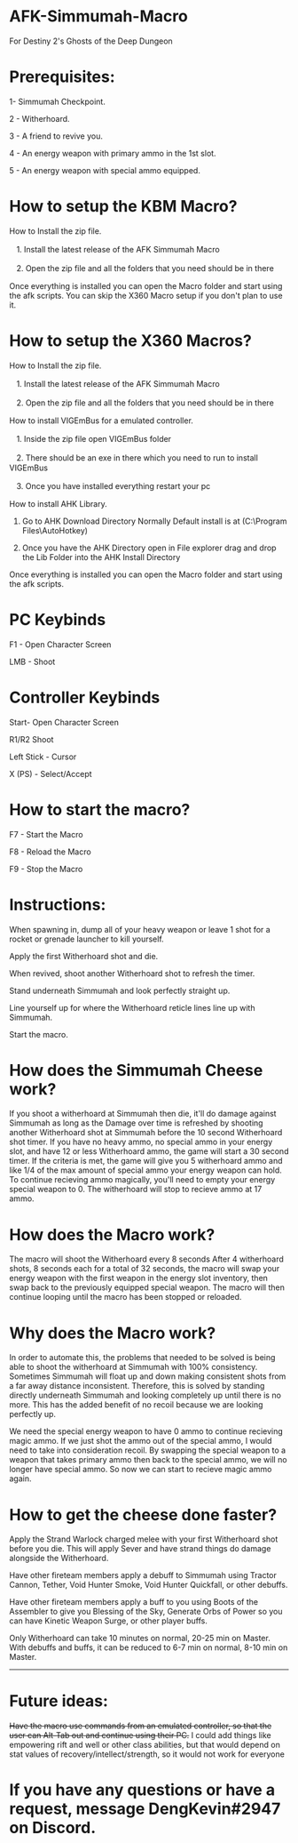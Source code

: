 # AFK-Simmumah-Macro
For Destiny 2's Ghosts of the Deep Dungeon

# Prerequisites:

1- Simmumah Checkpoint.

2 - Witherhoard.

3 - A friend to revive you.

4 - An energy weapon with primary ammo in the 1st slot.

5 - An energy weapon with special ammo equipped.

# How to setup the KBM Macro?
How to Install the zip file.

ㅤ1. Install the latest release of the AFK Simmumah Macro

ㅤ2. Open the zip file and all the folders that you need should be in there

Once everything is installed you can open the Macro folder and start using the afk scripts. You can skip the X360 Macro setup if you don't plan to use it.

# How to setup the X360 Macros?
How to Install the zip file.

ㅤ1. Install the latest release of the AFK Simmumah Macro

ㅤ2. Open the zip file and all the folders that you need should be in there

How to install VIGEmBus for a emulated controller.

ㅤ1. Inside the zip file open VIGEmBus folder

ㅤ2. There should be an exe in there which you need to run to install VIGEmBus

ㅤ3. Once you have installed everything restart your pc

How to install AHK Library.

 1. Go to AHK Download Directory Normally Default install is at (C:\Program Files\AutoHotkey)

 2. Once you have the AHK Directory open in File explorer drag and drop the Lib Folder into the AHK Install Directory

Once everything is installed you can open the Macro folder and start using the afk scripts.

# PC Keybinds

F1 - Open Character Screen

LMB - Shoot

# Controller Keybinds
Start- Open Character Screen

R1/R2 Shoot

Left Stick - Cursor

X (PS) - Select/Accept

# How to start the macro?

F7 - Start the Macro

F8 - Reload the Macro

F9 - Stop the Macro

# Instructions:

When spawning in, dump all of your heavy weapon or leave 1 shot for a rocket or grenade launcher to kill yourself.

Apply the first Witherhoard shot and die.

When revived, shoot another Witherhoard shot to refresh the timer.

Stand underneath Simmumah and look perfectly straight up.

Line yourself up for where the Witherhoard reticle lines line up with Simmumah.

Start the macro.

# How does the Simmumah Cheese work?

If you shoot a witherhoard at Simmumah then die, it'll do damage against Simmumah as long as the Damage over time is refreshed by shooting another Witherhoard shot at Simmumah before the 10 second Witherhoard shot timer.
If you have no heavy ammo, no special ammo in your energy slot, and have 12 or less Witherhoard ammo, the game will start a 30 second timer. If the criteria is met, the game will give you 5 witherhoard ammo and like 1/4 of the max amount of special ammo your energy weapon can hold.
To continue recieving ammo magically, you'll need to empty your energy special weapon to 0.
The witherhoard will stop to recieve ammo at 17 ammo.

# How does the Macro work?

The macro will shoot the Witherhoard every 8 seconds
After 4 witherhoard shots, 8 seconds each for a total of 32 seconds, the macro will swap your energy weapon with the first weapon in the energy slot inventory, then swap back to the previously equipped special weapon.
The macro will then continue looping until the macro has been stopped or reloaded.

# Why does the Macro work?

In order to automate this, the problems that needed to be solved is being able to shoot the witherhoard at Simmumah with 100% consistency. Sometimes Simmumah will float up and down making consistent shots from a far away distance inconsistent. 
Therefore, this is solved by standing directly underneath Simmumah and looking completely up until there is no more. This has the added benefit of no recoil because we are looking perfectly up.

We need the special energy weapon to have 0 ammo to continue recieving magic ammo. If we just shot the ammo out of the special ammo, I would need to take into consideration recoil. By swapping the special weapon to a weapon that takes primary ammo then back to the special ammo, we will no longer have special ammo. 
So now we can start to recieve magic ammo again.

# How to get the cheese done faster?

Apply the Strand Warlock charged melee with your first Witherhoard shot before you die. This will apply Sever and have strand things do damage alongside the Witherhoard.

Have other fireteam members apply a debuff to Simmumah using Tractor Cannon, Tether, Void Hunter Smoke, Void Hunter Quickfall, or other debuffs.

Have other fireteam members apply a buff to you using Boots of the Assembler to give you Blessing of the Sky, Generate Orbs of Power so you can have Kinetic Weapon Surge, or other player buffs.

Only Witherhoard can take 10 minutes on normal, 20-25 min on Master.
With debuffs and buffs, it can be reduced to 6-7 min on normal, 8-10 min on Master.

________________________________________________________________________________________________________________________________________________________________________________________________________________________________________________________________________________________________________________________

# Future ideas:
~~Have the macro use commands from an emulated controller, so that the user can Alt-Tab out and continue using their PC.~~
I could add things like empowering rift and well or other class abilities, but that would depend on stat values of recovery/intellect/strength, so it would not work for everyone

# If you have any questions or have a request, message DengKevin#2947 on Discord.
